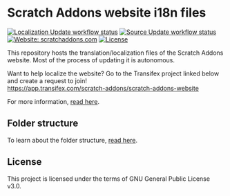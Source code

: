 # Scratch Addons website i18n files

[![Localization Update workflow status](https://img.shields.io/github/actions/workflow/status/ScratchAddons/website-i18n/update-i18n.yml?label=i18n&style=flat-square)](https://github.com/ScratchAddons/website-i18n/actions/workflows/update-i18n.yml)
[![Source Update workflow status](https://img.shields.io/github/actions/workflow/status/ScratchAddons/website-i18n/update-source.yml?label=source&style=flat-square)](https://github.com/ScratchAddons/website-i18n/actions/workflows/update-source.yml)
[![Website: scratchaddons.com](https://img.shields.io/badge/website-scratchaddons.com-ff7b26.svg?style=flat-square)](https://scratchaddons.com)
[![License](https://img.shields.io/github/license/ScratchAddons/website-i18n?style=flat-square)](https://github.com/ScratchAddons/website-i18n/blob/master/LICENSE)

This repository hosts the translation/localization files of the Scratch Addons website. Most of the process of updating it is autonomous.

Want to help localize the website? Go to the Transifex project  linked below and create a request to join!  
https://app.transifex.com/scratch-addons/scratch-addons-website

For more information, [read here](https://scratchaddons.com/docs/localization/joining-the-localization-team/).

## Folder structure

To learn about the folder structure, [read here](https://github.com/ScratchAddons/website-v2/wiki/i18n-repository-files).

## License

This project is licensed under the terms of GNU General Public License v3.0.
